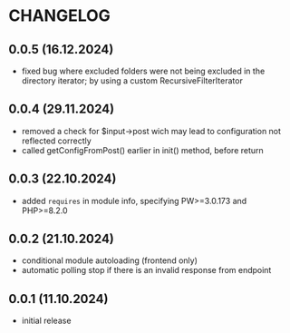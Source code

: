 # CHANGELOG

## 0.0.5 (16.12.2024)
- fixed bug where excluded folders were not being excluded in the directory iterator; by using a custom RecursiveFilterIterator

## 0.0.4 (29.11.2024)
- removed a check for $input->post wich may lead to configuration not reflected correctly
- called getConfigFromPost() earlier in init() method, before return

## 0.0.3 (22.10.2024)
- added `requires` in module info, specifying PW>=3.0.173 and PHP>=8.2.0

## 0.0.2 (21.10.2024)
- conditional module autoloading (frontend only)
- automatic polling stop if there is an invalid response from endpoint

## 0.0.1 (11.10.2024)
- initial release